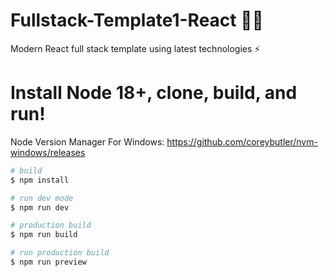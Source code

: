 # Fullstack-Template1-React :man_technologist:
Modern React full stack template using latest technologies :zap:

# Install Node 18+, clone, build, and run!
Node Version Manager For Windows: https://github.com/coreybutler/nvm-windows/releases
```bash
# build
$ npm install

# run dev mode
$ npm run dev

# production build
$ npm run build

# run production build
$ npm run preview
```
